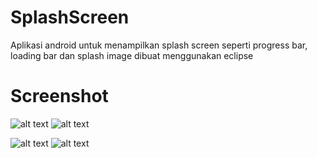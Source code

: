# SplashScreen
Aplikasi android untuk menampilkan splash screen seperti progress bar, loading bar dan splash image dibuat menggunakan eclipse

# Screenshot
![alt text](https://i.imgur.com/yPx4JaU.png)  ![alt text](https://i.imgur.com/yD9YY1D.png)

![alt text](https://i.imgur.com/VvLDbb9.png)  ![alt text](https://i.imgur.com/Zf8iZ6Q.png)
